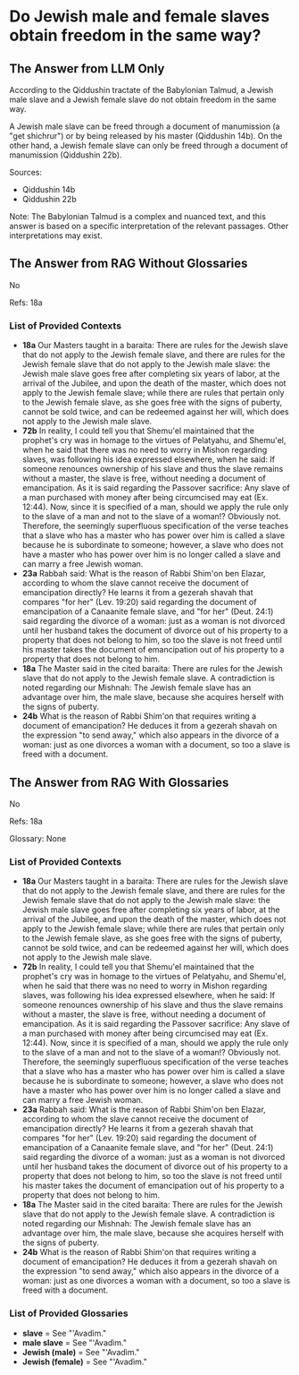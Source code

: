 # Do Jewish male and female slaves obtain freedom in the same way?
## The Answer from LLM Only
According to the Qiddushin tractate of the Babylonian Talmud, a Jewish male slave and a Jewish female slave do not obtain freedom in the same way.

A Jewish male slave can be freed through a document of manumission (a "get shichrur") or by being released by his master (Qiddushin 14b). On the other hand, a Jewish female slave can only be freed through a document of manumission (Qiddushin 22b).

Sources:

* Qiddushin 14b
* Qiddushin 22b

Note: The Babylonian Talmud is a complex and nuanced text, and this answer is based on a specific interpretation of the relevant passages. Other interpretations may exist.

## The Answer from RAG Without Glossaries
No

Refs: 18a

### List of Provided Contexts
* **18a** Our Masters taught in a baraita: There are rules for the Jewish slave that do not apply to the Jewish female slave, and there are rules for the Jewish female slave that do not apply to the Jewish male slave: the Jewish male slave goes free after completing six years of labor, at the arrival of the Jubilee, and upon the death of the master, which does not apply to the Jewish female slave; while there are rules that pertain only to the Jewish female slave, as she goes free with the signs of puberty, cannot be sold twice, and can be redeemed against her will, which does not apply to the Jewish male slave.
* **72b** In reality, I could tell you that Shemu'el maintained that the prophet's cry was in homage to the virtues of Pelatyahu, and Shemu'el, when he said that there was no need to worry in Mishon regarding slaves, was following his idea expressed elsewhere, when he said: If someone renounces ownership of his slave and thus the slave remains without a master, the slave is free, without needing a document of emancipation. As it is said regarding the Passover sacrifice: Any slave of a man purchased with money after being circumcised may eat (Ex. 12:44). Now, since it is specified of a man, should we apply the rule only to the slave of a man and not to the slave of a woman!? Obviously not. Therefore, the seemingly superfluous specification of the verse teaches that a slave who has a master who has power over him is called a slave because he is subordinate to someone; however, a slave who does not have a master who has power over him is no longer called a slave and can marry a free Jewish woman.
* **23a** Rabbah said: What is the reason of Rabbi Shim'on ben Elazar, according to whom the slave cannot receive the document of emancipation directly? He learns it from a gezerah shavah that compares "for her" (Lev. 19:20) said regarding the document of emancipation of a Canaanite female slave, and "for her" (Deut. 24:1) said regarding the divorce of a woman: just as a woman is not divorced until her husband takes the document of divorce out of his property to a property that does not belong to him, so too the slave is not freed until his master takes the document of emancipation out of his property to a property that does not belong to him.
* **18a** The Master said in the cited baraita: There are rules for the Jewish slave that do not apply to the Jewish female slave. A contradiction is noted regarding our Mishnah: The Jewish female slave has an advantage over him, the male slave, because she acquires herself with the signs of puberty.
* **24b** What is the reason of Rabbi Shim'on that requires writing a document of emancipation? He deduces it from a gezerah shavah on the expression "to send away," which also appears in the divorce of a woman: just as one divorces a woman with a document, so too a slave is freed with a document.
## The Answer from RAG With Glossaries
No

Refs: 18a

Glossary: None
### List of Provided Contexts
* **18a** Our Masters taught in a baraita: There are rules for the Jewish slave that do not apply to the Jewish female slave, and there are rules for the Jewish female slave that do not apply to the Jewish male slave: the Jewish male slave goes free after completing six years of labor, at the arrival of the Jubilee, and upon the death of the master, which does not apply to the Jewish female slave; while there are rules that pertain only to the Jewish female slave, as she goes free with the signs of puberty, cannot be sold twice, and can be redeemed against her will, which does not apply to the Jewish male slave.
* **72b** In reality, I could tell you that Shemu'el maintained that the prophet's cry was in homage to the virtues of Pelatyahu, and Shemu'el, when he said that there was no need to worry in Mishon regarding slaves, was following his idea expressed elsewhere, when he said: If someone renounces ownership of his slave and thus the slave remains without a master, the slave is free, without needing a document of emancipation. As it is said regarding the Passover sacrifice: Any slave of a man purchased with money after being circumcised may eat (Ex. 12:44). Now, since it is specified of a man, should we apply the rule only to the slave of a man and not to the slave of a woman!? Obviously not. Therefore, the seemingly superfluous specification of the verse teaches that a slave who has a master who has power over him is called a slave because he is subordinate to someone; however, a slave who does not have a master who has power over him is no longer called a slave and can marry a free Jewish woman.
* **23a** Rabbah said: What is the reason of Rabbi Shim'on ben Elazar, according to whom the slave cannot receive the document of emancipation directly? He learns it from a gezerah shavah that compares "for her" (Lev. 19:20) said regarding the document of emancipation of a Canaanite female slave, and "for her" (Deut. 24:1) said regarding the divorce of a woman: just as a woman is not divorced until her husband takes the document of divorce out of his property to a property that does not belong to him, so too the slave is not freed until his master takes the document of emancipation out of his property to a property that does not belong to him.
* **18a** The Master said in the cited baraita: There are rules for the Jewish slave that do not apply to the Jewish female slave. A contradiction is noted regarding our Mishnah: The Jewish female slave has an advantage over him, the male slave, because she acquires herself with the signs of puberty.
* **24b** What is the reason of Rabbi Shim'on that requires writing a document of emancipation? He deduces it from a gezerah shavah on the expression "to send away," which also appears in the divorce of a woman: just as one divorces a woman with a document, so too a slave is freed with a document.

### List of Provided Glossaries
* **slave** = See "'Avadìm."
* **male slave** = See "'Avadìm."
* **Jewish (male)** = See "'Avadìm."
* **Jewish (female)** = See "'Avadìm."